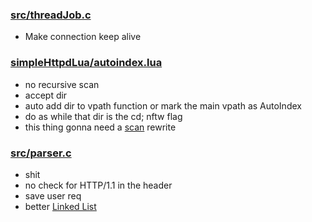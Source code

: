 ### [src/threadJob.c](src/threadJob.c)
- Make connection keep alive

### [simpleHttpdLua/autoindex.lua](simpleHttpdLua/autoindex.lua)
- no recursive scan
- accept dir
- auto add dir to vpath function or mark the main vpath as AutoIndex
- do as while that dir is the cd; nftw flag
- this thing gonna need a [scan](src/lua/scan.c) rewrite

### [src/parser.c](src/parser.c)
- shit
- no check for HTTP/1.1 in the header
- save user req
- better [Linked List](src/linkList.c)
